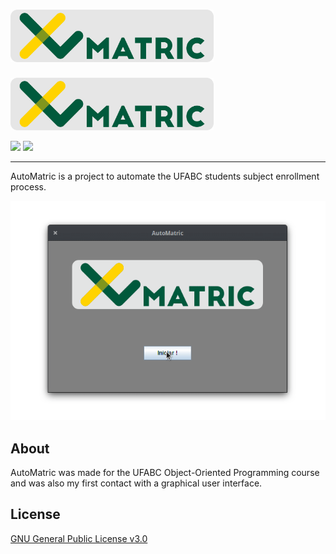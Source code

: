 # <img alt="AutoMatric logo" src="https://raw.githubusercontent.com/pi-etro/AutoMatric/master/img/lg_matric_gray.png" width="325">

<p align="left">
    <img alt="AutoMatric logo" src="https://raw.githubusercontent.com/pi-etro/AutoMatric/master/img/lg_matric_gray.png" width="325">
</p>
<p align="left">
    <a href="https://www.java.com" alt="Made with Java">
        <img src="https://img.shields.io/badge/Made%20with-Java-B07219.svg" /></a>
    <a href="https://www.gnu.org/licenses/gpl-3.0.html" alt="GPLv3">
        <img src="https://img.shields.io/badge/License-GPLv3-CB0000.svg" /></a>
</p>

---

AutoMatric is a project to automate the UFABC students subject enrollment process.

<p align="center">
  <img width="660" src="https://raw.githubusercontent.com/pi-etro/AutoMatric/master/img/demo.gif">
</p>

## About

AutoMatric was made for the UFABC Object-Oriented Programming course and was also my first contact with a graphical user interface.

## License
[GNU General Public License v3.0](https://www.gnu.org/licenses/gpl-3.0.html)
